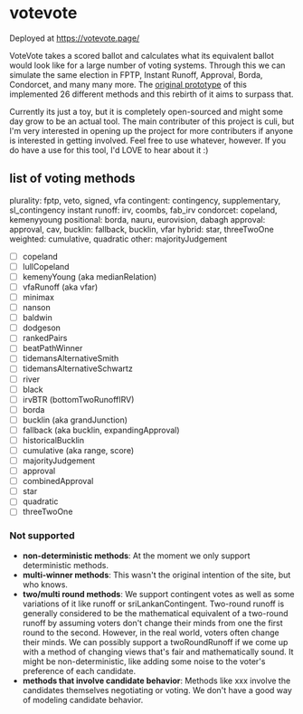 # votevote
Deployed at https://votevote.page/

VoteVote takes a scored ballot and calculates what its equivalent ballot would look like for a large number of voting systems. Through this we can simulate the same election in FPTP, Instant Runoff, Approval, Borda, Condorcet, and many many more. The [original prototype](https://dontplaywithculi.netlify.app/votevote) of this implemented 26 different methods and this rebirth of it aims to surpass that. 

Currently its just a toy, but it is completely open-sourced and might some day grow to be an actual tool. The main contributer of this project is culi, but I'm very interested in opening up the project for more contributers if anyone is interested in getting involved. Feel free to use whatever, however. If you do have a use for this tool, I'd LOVE to hear about it :) 

## list of voting methods

plurality: fptp, veto, signed, vfa
contingent: contingency, supplementary, sl_contingency
instant runoff: irv, coombs, fab_irv
condorcet: copeland, kemenyyoung
positional: borda, nauru, eurovision, dabagh
approval: approval, cav, 
bucklin: fallback, bucklin, vfar
hybrid: star, threeTwoOne
weighted: cumulative, quadratic
other: majorityJudgement

 - [ ] copeland
 - [ ] lullCopeland
 - [ ] kemenyYoung (aka medianRelation)
 - [ ] vfaRunoff (aka vfar)
 - [ ] minimax
 - [ ] nanson
 - [ ] baldwin
 - [ ] dodgeson
 - [ ] rankedPairs
 - [ ] beatPathWinner
 - [ ] tidemansAlternativeSmith
 - [ ] tidemansAlternativeSchwartz
 - [ ] river
 - [ ] black
 - [ ] irvBTR (bottomTwoRunoffIRV)
 - [ ] borda
 - [ ] bucklin (aka grandJunction)
 - [ ] fallback (aka bucklin, expandingApproval)
 - [ ] historicalBucklin
 - [ ] cumulative (aka range, score)
 - [ ] majorityJudgement
 - [ ] approval
 - [ ] combinedApproval
 - [ ] star
 - [ ] quadratic
 - [ ] threeTwoOne

### Not supported
 - **non-deterministic methods**: At the moment we only support deterministic methods.
 - **multi-winner methods**: This wasn't the original intention of the site, but who knows.
 - **two/multi round methods**: We support contingent votes as well as some variations of it like runoff or sriLankanContingent. Two-round runoff is generally considered to be the mathematical equivalent of a two-round runoff by assuming voters don't change their minds from one the first round to the second. However, in the real world, voters often change their minds. We can possibly support a twoRoundRunoff if we come up with a method of changing views that's fair and mathematically sound. It might be non-deterministic, like adding some noise to the voter's preference of each candidate.
 - **methods that involve candidate behavior**: Methods like xxx involve the candidates themselves negotiating or voting. We don't have a good way of modeling candidate behavior.

